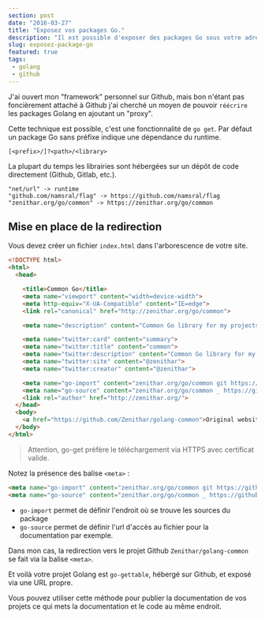 ```yaml
---
section: post
date: "2016-03-27"
title: "Exposez vos packages Go."
description: "Il est possible d'exposer des packages Go sous votre adresse à la place du dépot Github."
slug: exposez-package-go
featured: true
tags:
 - golang
 - github
---
```


J'ai ouvert mon "framework" personnel sur Github, mais bon n'étant pas
foncièrement attaché à Github j'ai cherché un moyen de pouvoir `réécrire`
les packages Golang en ajoutant un "proxy".

Cette technique est possible, c'est une fonctionnalité de `go get`.
Par défaut un package Go sans préfixe indique une dépendance du runtime.

```
[<prefix>/]?<path>/<library>
```

La plupart du temps les librairies sont hébergées sur un dépôt de code directement
(Github, Gitlab, etc.).

```
"net/url" -> runtime
"github.com/namsral/flag" -> https://github.com/namsral/flag
"zenithar.org/go/common" -> https://zenithar.org/go/common
```

## Mise en place de la redirection

Vous devez créer un fichier `index.html` dans l'arborescence de votre site.

```html
<!DOCTYPE html>
<html>
  <head>

    <title>Common Go</title>
    <meta name="viewport" content="width=device-width">
    <meta http-equiv="X-UA-Compatible" content="IE=edge">
    <link rel="canonical" href="http://zenithar.org/go/common">

    <meta name="description" content="Common Go library for my projects">

    <meta name="twitter:card" content="summary">
    <meta name="twitter:title" content="common">
    <meta name="twitter:description" content="Common Go library for my projects">
    <meta name="twitter:site" content="@zenithar">
    <meta name="twitter:creator" content="@zenithar">

    <meta name="go-import" content="zenithar.org/go/common git https://github.com/Zenithar/golang-common">
    <meta name="go-source" content="zenithar.org/go/common _ https://github.com/Zenithar/golang-common/tree/master{/dir} https://github.com/Zenithar/golang-common/blob/master{/dir}/{file}#L{line}">
    <link rel="author" href="http://zenithar.org/">
  </head>
  <body>
    <a href="https://github.com/Zenithar/golang-common">Original website</a>
  </body>
</html>
```

> Attention, go-get préfère le téléchargement via HTTPS avec certificat valide.

Notez la présence des balise `<meta>` :

```html
<meta name="go-import" content="zenithar.org/go/common git https://github.com/Zenithar/golang-common">
<meta name="go-source" content="zenithar.org/go/common _ https://github.com/Zenithar/golang-common/tree/master{/dir} https://github.com/Zenithar/golang-common/blob/master{/dir}/{file}#L{line}">
```

  * `go-import` permet de définir l'endroit où se trouve les sources du package
  * `go-source` permet de définir l'url d'accès au fichier pour la documentation
  par exemple.

Dans mon cas, la redirection vers le projet Github `Zenithar/golang-common` se
fait via la balise `<meta>`.

Et voilà votre projet Golang est `go-gettable`, hébergé sur Github, et exposé
via une URL propre.

Vous pouvez utiliser cette méthode pour publier la documentation de vos projets
ce qui mets la documentation et le code au même endroit.

